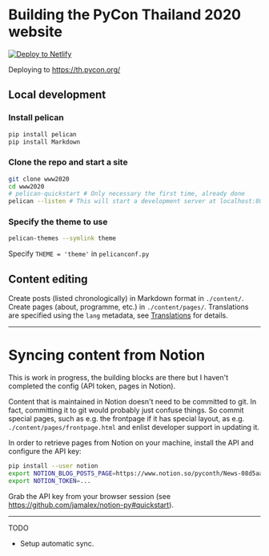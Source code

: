 # Building the PyCon Thailand 2020 website

<!-- Markdown snippet -->
[![Deploy to Netlify](https://www.netlify.com/img/deploy/button.svg)](https://app.netlify.com/start/deploy?repository=https://github.com/pyconth/www2020)

Deploying to https://th.pycon.org/


## Local development

### Install pelican

```bash
pip install pelican
pip install Markdown
```

### Clone the repo and start a site

```bash
git clone www2020
cd www2020
# pelican-quickstart # Only necessary the first time, already done
pelican --listen # This will start a development server at localhost:8000
```

### Specify the theme to use

```bash
pelican-themes --symlink theme
```

Specify `THEME = 'theme'` in `pelicanconf.py`

## Content editing

Create posts (listed chronologically) in Markdown format in `./content/`.
Create pages (about, programme, etc.) in `./content/pages/`.
Translations are specified using the `lang` metadata, see
[Translations](https://docs.getpelican.com/en/stable/content.html#translations)
for details.

----

# Syncing content from Notion

This is work in progress, the building blocks are there but I haven't completed
the config (API token, pages in Notion).

Content that is maintained in Notion doesn't need to be committed to git. 
In fact, committing it to git would probably just confuse things. 
So commit special pages, such as e.g. the frontpage if it has special layout,
as e.g. `./content/pages/frontpage.html` and enlist developer support in
updating it.

In order to retrieve pages from Notion on your machine, install the API
and configure the API key:

```bash
pip install --user notion
export NOTION_BLOG_POSTS_PAGE=https://www.notion.so/pyconth/News-08d5aa2f573348e1b96671488947f997
export NOTION_TOKEN=...
```

Grab the API key from your browser session (see https://github.com/jamalex/notion-py#quickstart).


----

TODO

- Setup automatic sync.
